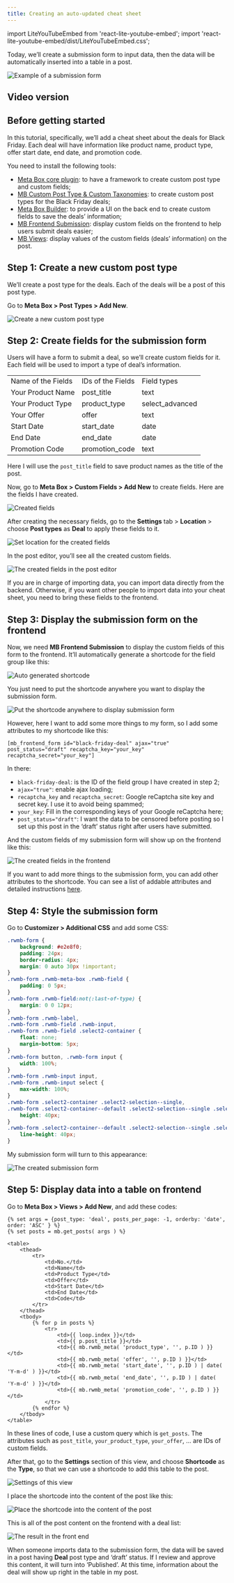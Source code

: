 ```yaml
---
title: Creating an auto-updated cheat sheet
---
```


import LiteYouTubeEmbed from 'react-lite-youtube-embed';
import 'react-lite-youtube-embed/dist/LiteYouTubeEmbed.css';

Today, we’ll create a submission form to input data, then the data will be automatically inserted into a table in a post.

![Example of a submission form](https://i.imgur.com/l46BdPT.png)

## Video version

<LiteYouTubeEmbed id='_XnNwhKFzlY' />

## Before getting started

In this tutorial, specifically, we’ll add a cheat sheet about the deals for Black Friday. Each deal will have information like product name, product type, offer start date, end date, and promotion code.

You need to install the following tools:

* [Meta Box core plugin](https://wordpress.org/plugins/meta-box/): to have a framework to create custom post type and custom fields;
* [MB Custom Post Type & Custom Taxonomies](https://metabox.io/plugins/custom-post-type/): to create custom post types for the Black Friday deals;
* [Meta Box Builder](https://metabox.io/plugins/meta-box-builder/): to provide a UI on the back end to create custom fields to save the deals’ information;
* [MB Frontend Submission](https://metabox.io/plugins/mb-frontend-submission/): display custom fields on the frontend to help users submit deals easier;
* [MB Views](https://metabox.io/plugins/mb-views/): display values of the custom fields (deals’ information) on the post.

## Step 1: Create a new custom post type

We’ll create a post type for the deals. Each of the deals will be a post of this post type.

Go to **Meta Box > Post Types > Add New**.

![Create a new custom post type](https://i.imgur.com/zg4UN4f.png)

## Step 2: Create fields for the submission form

Users will have a form to submit a deal, so we’ll create custom fields for it. Each field will be used to import a type of deal’s information.

<table>
<tbody>
<tr>
<td> Name of the Fields </td>
<td> IDs of the Fields </td>
<td> Field types </td>
</tr>
<tr>
<td>Your Product Name</td>
<td>post_title</td>
<td>text</td>
</tr>
<tr>
<td>Your Product Type</td>
<td>product_type</td>
<td>select_advanced</td>
</tr>
<tr>
<td>Your Offer</td>
<td>offer</td>
<td>text</td>
</tr>
<tr>
<td>Start Date</td>
<td>start_date</td>
<td>date</td>
</tr>
<tr>
<td>End Date</td>
<td>end_date</td>
<td>date</td>
</tr>
<tr>
<td>Promotion Code</td>
<td>promotion_code</td>
<td>text</td>
</tr>
</tbody>
</table>


Here I will use the `post_title` field to save product names as the title of the post.

Now, go to **Meta Box > Custom Fields > Add New** to create fields. Here are the fields I have created.

![Created fields](https://i.imgur.com/mQbZNFf.png)

After creating the necessary fields, go to the **Settings** tab > **Location** >  choose **Post types** as **Deal** to apply these fields to it.

![Set location for the created fields](https://i.imgur.com/Eb4XcL6.png)

In the post editor, you’ll see all the created custom fields.

![The created fields in the post editor](https://i.imgur.com/FJEP7B6.png)

If you are in charge of importing data, you can import data directly from the backend. Otherwise, if you want other people to import data into your cheat sheet, you need to bring these fields to the frontend.

## Step 3: Display the submission form on the frontend

Now, we need **MB Frontend Submission** to display the custom fields of this form to the frontend. It’ll automatically generate a shortcode for the field group like this:

![Auto generated shortcode](https://i.imgur.com/vofBXWh.png)

You just need to put the shortcode anywhere you want to display the submission form.

![Put the shortcode anywhere to display submission form](https://i.imgur.com/Kb2OKhp.png)

However, here I want to add some more things to my form, so I add some attributes to my shortcode like this:

```
[mb_frontend_form id="black-friday-deal" ajax="true" post_status="draft" recaptcha_key="your_key" recaptcha_secret="your_key"]
```

In there:

* `black-friday-deal`: is the ID of the field group I have created in step 2;
* `ajax="true"`: enable ajax loading;
* `recaptcha_key` and `recaptcha_secret`: Google reCaptcha site key and secret key. I use it to avoid being spammed;
* `your_key`: Fill in the corresponding keys of your Google reCaptcha here;
* `post_status="draft"`: I want the data to be censored before posting so I set up this post in the ‘draft’ status right after users have submitted.

And the custom fields of my submission form will show up on the frontend like this:

![The created fields in the frontend](https://i.imgur.com/EDsxdKx.png)

If you want to add more things to the submission form, you can add other attributes to the shortcode. You can see a list of addable attributes and detailed instructions [here](https://docs.metabox.io/extensions/mb-frontend-submission/#shortcode-attributes).

## Step 4: Style the submission form

Go to **Customizer > Additional CSS** and add some CSS:

```css
.rwmb-form {
    background: #e2e8f0;
    padding: 24px;
    border-radius: 4px;
    margin: 0 auto 30px !important;
}
.rwmb-form .rwmb-meta-box .rwmb-field {
    padding: 0 5px;
}
.rwmb-form .rwmb-field:not(:last-of-type) {
    margin: 0 0 12px;
}
.rwmb-form .rwmb-label,
.rwmb-form .rwmb-field .rwmb-input,
.rwmb-form .rwmb-field .select2-container {
    float: none;
    margin-bottom: 5px;
}
.rwmb-form button, .rwmb-form input {
    width: 100%;
}
.rwmb-form .rwmb-input input,
.rwmb-form .rwmb-input select {
    max-width: 100%;
}
.rwmb-form .select2-container .select2-selection--single,
.rwmb-form .select2-container--default .select2-selection--single .select2-selection__arrow {
    height: 40px;
}
.rwmb-form .select2-container--default .select2-selection--single .select2-selection__rendered {
    line-height: 40px;
}
```

My submission form will turn to this appearance:

![The created submission form](https://i.imgur.com/yGTzWlD.png)

## Step 5: Display data into a table on frontend

Go to **Meta Box > Views > Add New**, and add these codes:

```
{% set args = {post_type: 'deal', posts_per_page: -1, orderby: 'date', order: 'ASC' } %}
{% set posts = mb.get_posts( args ) %}

<table>
    <thead>
        <tr>
            <td>No.</td>
            <td>Name</td>
            <td>Product Type</td>
            <td>Offer</td>
            <td>Start Date</td>
            <td>End Date</td>
            <td>Code</td>
        </tr>
    </thead>
    <tbody>
        {% for p in posts %}
            <tr>
                <td>{{ loop.index }}</td>
                <td>{{ p.post_title }}</td>
                <td>{{ mb.rwmb_meta( 'product_type', '', p.ID ) }}</td>
                <td>{{ mb.rwmb_meta( 'offer', '', p.ID ) }}</td>
                <td>{{ mb.rwmb_meta( 'start_date', '', p.ID ) | date( 'Y-m-d' ) }}</td>
                <td>{{ mb.rwmb_meta( 'end_date', '', p.ID ) | date( 'Y-m-d' ) }}</td>
                <td>{{ mb.rwmb_meta( 'promotion_code', '', p.ID ) }}</td>
            </tr>
        {% endfor %}
    </tbody>
</table>
```
In these lines of code, I use a custom query which is `get_posts`. The attributes such as `post_title`, `your_product_type`, `your_offer`, … are IDs of custom fields.

After that, go to the **Settings** section of this view, and choose **Shortcode** as the **Type**, so that we can use a shortcode to add this table to the post.

![Settings of this view](https://i.imgur.com/VTxQSES.png)

I place the shortcode into the content of the post like this:

![Place the shortcode into the content of the post](https://i.imgur.com/2teYAb5.png)

This is all of the post content on the frontend with a deal list:

![The result in the front end](https://i.imgur.com/IghgQXM.png)

When someone imports data to the submission form, the data will be saved in a post having **Deal** post type and ‘draft’ status. If I review and approve this content, it will turn into ‘Published’. At this time, information about the deal will show up right in the table in my post.

